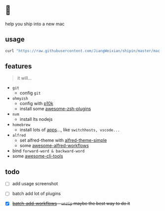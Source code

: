 # 🚢

help you ship into a new mac

## usage

```bash
curl "https://raw.githubusercontent.com/JiangWeixian/shipin/master/mac.shipin.sh" | sh
```

## features
> it will...

- `git`
  - config `git`
- `ohmyzsh`
  - config with [p10k](https://github.com/romkatv/powerlevel10k#oh-my-zsh)
  - install some [awesome-zsh-plugins](/docs/zshplugins.md)
- `nvm`
  - install lts nodejs
- `homebrew`
  - install lots of [apps](/mac.shipin.sh)..., like `switchhosts, vscode...`
- `alfred`
  - set alfred-theme with [alfred-theme-simple](https://github.com/sindresorhus/alfred-simple)
  - some [awesome-alfred-workflows](/docs/alfred.md)
- bind `forward-word & backward-word`
- some [awesome-cli-tools](/docs/clitools.md)

## todo

- [ ] add usage screenshot
- [ ] batch add lot of plugins
- [x] ~~[batch-add-workflows](https://www.alfredforum.com/topic/8842-how-to-programmatically-from-bashiterm-to-addimport-a-workflow-from-a-alfredworkflow-file/) - `unzip` maybe the best way to do it~~



